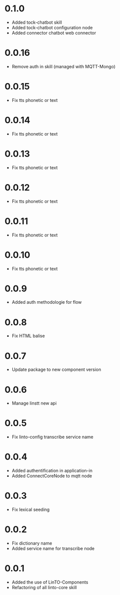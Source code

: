 # 0.1.0
- Added tock-chatbot skill
- Added tock-chatbot configuration node
- Added connector chatbot web connector

# 0.0.16
- Remove auth in skill (managed with MQTT-Mongo)

# 0.0.15
- Fix tts phonetic or text

# 0.0.14
- Fix tts phonetic or text

# 0.0.13
- Fix tts phonetic or text

# 0.0.12
- Fix tts phonetic or text

# 0.0.11
- Fix tts phonetic or text

# 0.0.10
- Fix tts phonetic or text

# 0.0.9
- Added auth methodologie for flow

# 0.0.8
- Fix HTML balise

# 0.0.7
- Update package to new component version

# 0.0.6
- Manage linstt new api

# 0.0.5
- Fix linto-config transcribe service name

# 0.0.4
- Added authentification in application-in
- Added ConnectCoreNode to mqtt node

# 0.0.3
- Fix lexical seeding

# 0.0.2
- Fix dictionary name
- Added service name for transcribe node

# 0.0.1
- Added the use of LinTO-Components
- Refactoring of all linto-core skill